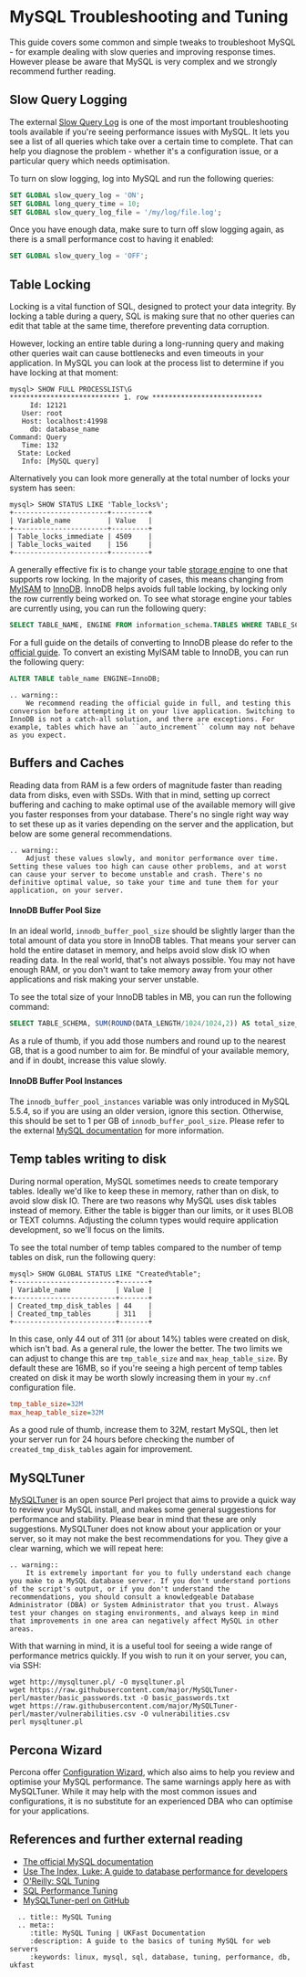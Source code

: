 # MySQL Troubleshooting and Tuning

This guide covers some common and simple tweaks to troubleshoot MySQL - for example dealing with slow queries and improving response times. However please be aware that MySQL is very complex and we strongly recommend further reading.

## Slow Query Logging

The external [Slow Query Log](https://dev.mysql.com/doc/refman/5.7/en/slow-query-log.html) is one of the most important troubleshooting tools available if you're seeing performance issues with MySQL. It lets you see a list of all queries which take over a certain time to complete. That can help you diagnose the problem - whether it's a configuration issue, or a particular query which needs optimisation.

To turn on slow logging, log into MySQL and run the following queries:

```sql
SET GLOBAL slow_query_log = 'ON';
SET GLOBAL long_query_time = 10;
SET GLOBAL slow_query_log_file = '/my/log/file.log';
```

Once you have enough data, make sure to turn off slow logging again, as there is a small performance cost to having it enabled:

```sql
SET GLOBAL slow_query_log = 'OFF';
```

## Table Locking

Locking is a vital function of SQL, designed to protect your data integrity. By locking a table during a query, SQL is making sure that no other queries can edit that table at the same time, therefore preventing data corruption.

However, locking an entire table during a long-running query and making other queries wait can cause bottlenecks and even timeouts in your application. In MySQL you can look at the process list to determine if you have locking at that moment:

```console
mysql> SHOW FULL PROCESSLIST\G
*************************** 1. row ***************************
     Id: 12121
   User: root
   Host: localhost:41998
     db: database_name
Command: Query
   Time: 132
  State: Locked
   Info: [MySQL query]
```

Alternatively you can look more generally at the total number of locks your system has seen:

```console
mysql> SHOW STATUS LIKE 'Table_locks%';
+-----------------------+---------+
| Variable_name         | Value   |
+-----------------------+---------+
| Table_locks_immediate | 4509    |
| Table_locks_waited    | 156     |
+-----------------------+---------+
```

A generally effective fix is to change your table [storage engine](https://en.wikipedia.org/wiki/Comparison_of_MySQL_database_engines) to one that supports row locking. In the majority of cases, this means changing from [MyISAM](https://dev.mysql.com/doc/refman/5.7/en/myisam-storage-engine.html) to [InnoDB](https://dev.mysql.com/doc/refman/5.7/en/innodb-storage-engine.html). InnoDB helps avoids full table locking, by locking only the row currently being worked on. To see what storage engine your tables are currently using, you can run the following query:

```sql
SELECT TABLE_NAME, ENGINE FROM information_schema.TABLES WHERE TABLE_SCHEMA = 'database_name';
```

For a full guide on the details of converting to InnoDB please do refer to the [official guide](https://dev.mysql.com/doc/refman/5.7/en/converting-tables-to-innodb.html). To convert an existing MyISAM table to InnoDB, you can run the following query:

```sql
ALTER TABLE table_name ENGINE=InnoDB;
```

```eval_rst
.. warning::
    We recommend reading the official guide in full, and testing this conversion before attempting it on your live application. Switching to InnoDB is not a catch-all solution, and there are exceptions. For example, tables which have an ``auto_increment`` column may not behave as you expect.
```

## Buffers and Caches

Reading data from RAM is a few orders of magnitude faster than reading data from disks, even with SSDs. With that in mind, setting up correct buffering and caching to make optimal use of the available memory will give you faster responses from your database. There's no single right way way to set these up as it varies depending on the server and the application, but below are some general recommendations.

```eval_rst
.. warning::
    Adjust these values slowly, and monitor performance over time. Setting these values too high can cause other problems, and at worst can cause your server to become unstable and crash. There's no definitive optimal value, so take your time and tune them for your application, on your server.
```

#### InnoDB Buffer Pool Size

In an ideal world, `innodb_buffer_pool_size` should be slightly larger than the total amount of data you store in InnoDB tables. That means your server can hold the entire dataset in memory, and helps avoid slow disk IO when reading data. In the real world, that's not always possible. You may not have enough RAM, or you don't want to take memory away from your other applications and risk making your server unstable.

To see the total size of your InnoDB tables in MB, you can run the following command:

```sql
SELECT TABLE_SCHEMA, SUM(ROUND(DATA_LENGTH/1024/1024,2)) AS total_size_mb FROM information_schema.tables WHERE ENGINE LIKE 'innodb' GROUP BY table_schema;
```

As a rule of thumb, if you add those numbers and round up to the nearest GB, that is a good number to aim for. Be mindful of your available memory, and if in doubt, increase this value slowly.

#### InnoDB Buffer Pool Instances

The `innodb_buffer_pool_instances` variable was only introduced in MySQL 5.5.4, so if you are using an older version, ignore this section. Otherwise, this should be set to 1 per GB of `innodb_buffer_pool_size`. Please refer to the external [MySQL documentation](https://dev.mysql.com/doc/refman/5.6/en/innodb-multiple-buffer-pools.html) for more information.

## Temp tables writing to disk

During normal operation, MySQL sometimes needs to create temporary tables. Ideally we'd like to keep these in memory, rather than on disk, to avoid slow disk IO. There are two reasons why MySQL uses disk tables instead of memory. Either the table is bigger than our limits, or it uses BLOB or TEXT columns. Adjusting the column types would require application development, so we'll focus on the limits.

To see the total number of temp tables compared to the number of temp tables on disk, run the following query:

```console
mysql> SHOW GLOBAL STATUS LIKE "Created%table";
+-------------------------+-------+
| Variable_name           | Value |
+-------------------------+-------+
| Created_tmp_disk_tables | 44    |
| Created_tmp_tables      | 311   |
+-------------------------+-------+
```

In this case, only 44 out of 311 (or about 14%) tables were created on disk, which isn't bad. As a general rule, the lower the better. The two limits we can adjust to change this are `tmp_table_size` and `max_heap_table_size`. By default these are 16MB, so if you're seeing a high percent of temp tables created on disk it may be worth slowly increasing them in your `my.cnf` configuration file.

```ini
tmp_table_size=32M
max_heap_table_size=32M
```

As a good rule of thumb, increase them to 32M, restart MySQL, then let your server run for 24 hours before checking the number of `created_tmp_disk_tables` again for improvement.

## MySQLTuner

[MySQLTuner](https://github.com/major/MySQLTuner-perl) is an open source Perl project that aims to provide a quick way to review your MySQL install, and makes some general suggestions for performance and stability. Please bear in mind that these are only suggestions. MySQLTuner does not know about your application or your server, so it may not make the best recommendations for you. They give a clear warning, which we will repeat here:

```eval_rst
.. warning::
    It is extremely important for you to fully understand each change you make to a MySQL database server. If you don't understand portions of the script's output, or if you don't understand the recommendations, you should consult a knowledgeable Database Administrator (DBA) or System Administrator that you trust. Always test your changes on staging environments, and always keep in mind that improvements in one area can negatively affect MySQL in other areas.
```

With that warning in mind, it is a useful tool for seeing a wide range of performance metrics quickly. If you wish to run it on your server, you can, via SSH:

```console
wget http://mysqltuner.pl/ -O mysqltuner.pl
wget https://raw.githubusercontent.com/major/MySQLTuner-perl/master/basic_passwords.txt -O basic_passwords.txt
wget https://raw.githubusercontent.com/major/MySQLTuner-perl/master/vulnerabilities.csv -O vulnerabilities.csv
perl mysqltuner.pl
```

## Percona Wizard

Percona offer [Configuration Wizard](https://tools.percona.com/wizard), which also aims to help you review and optimise your MySQL performance. The same warnings apply here as with MySQLTuner. While it may help with the most common issues and configurations, it is no substitute for an experienced DBA who can optimise for your applications.


## References and further external reading

* [The official MySQL documentation](https://dev.mysql.com/doc/)
* [Use The Index, Luke: A guide to database performance for developers](https://use-the-index-luke.com/)
* [O'Reilly: SQL Tuning](http://books.google.com/books?id=pKXF7UU0gBYC&printsec=frontcover&dq=sql%2Btuning)
* [SQL Performance Tuning](http://books.google.com/books?id=3H9CC54qYeEC&dq=sql+performance+tuning&printsec=frontcover&source=bn&hl=en&ei=1dDoSYmjMOrlnQfX-bSYBw&sa=X&oi=book_result&ct=result&resnum=4)
* [<nospell>MySQLTuner-perl</nospell> on GitHub](https://github.com/major/MySQLTuner-perl)

```eval_rst
  .. title:: MySQL Tuning
  .. meta::
     :title: MySQL Tuning | UKFast Documentation
     :description: A guide to the basics of tuning MySQL for web servers
     :keywords: linux, mysql, sql, database, tuning, performance, db, ukfast
```
